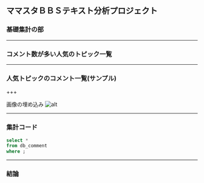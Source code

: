 ## ママスタＢＢＳテキスト分析プロジェクト

### 基礎集計の部

---

### コメント数が多い人気のトピック一覧


---

### 人気トピックのコメント一覧(サンプル)


+++

画像の埋め込み
![alt](test.png)

---

### 集計コード

```sql
select *
from db_comment
where ;

```

---

###  結論
